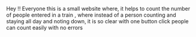 Hey !! Everyone this is a small website where, it helps to count the number of people entered in a train , where instead of a person 
counting and staying all day and noting down, it is so clear with one button click people can count easily with no errors
